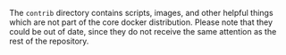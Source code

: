 The `contrib` directory contains scripts, images, and other helpful things
which are not part of the core docker distribution. Please note that they
could be out of date, since they do not receive the same attention as the
rest of the repository.

